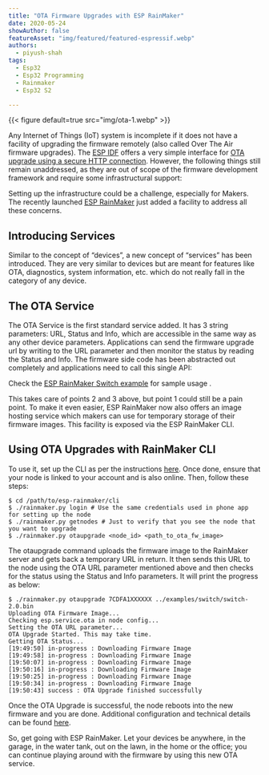 ```yaml
---
title: "OTA Firmware Upgrades with ESP RainMaker"
date: 2020-05-24
showAuthor: false
featureAsset: "img/featured/featured-espressif.webp"
authors:
  - piyush-shah
tags:
  - Esp32
  - Esp32 Programming
  - Rainmaker
  - Esp32 S2

---
```

{{< figure
    default=true
    src="img/ota-1.webp"
    >}}

Any Internet of Things (IoT) system is incomplete if it does not have a facility of upgrading the firmware remotely (also called Over The Air firmware upgrades). The [ESP IDF](https://github.com/espressif/esp-idf) offers a very simple interface for [OTA upgrade using a secure HTTP connection](https://docs.espressif.com/projects/esp-idf/en/latest/esp32/api-reference/system/esp_https_ota.html). However, the following things still remain unaddressed, as they are out of scope of the firmware development framework and require some infrastructural support:

Setting up the infrastructure could be a challenge, especially for Makers. The recently launched [ESP RainMaker](https://rainmaker.espressif.com/) just added a facility to address all these concerns.

## Introducing Services

Similar to the concept of “devices”, a new concept of “services” has been introduced. They are very similar to devices but are meant for features like OTA, diagnostics, system information, etc. which do not really fall in the category of any device.

## The OTA Service

The OTA Service is the first standard service added. It has 3 string parameters: URL, Status and Info, which are accessible in the same way as any other device parameters. Applications can send the firmware upgrade url by writing to the URL parameter and then monitor the status by reading the Status and Info. The firmware side code has been abstracted out completely and applications need to call this single API:

Check the [ESP RainMaker Switch example](https://github.com/espressif/esp-rainmaker/tree/master/examples/switch) for sample usage .

This takes care of points 2 and 3 above, but point 1 could still be a pain point. To make it even easier, ESP RainMaker now also offers an image hosting service which makers can use for temporary storage of their firmware images. This facility is exposed via the ESP RainMaker CLI.

## Using OTA Upgrades with RainMaker CLI

To use it, set up the CLI as per the instructions [here](https://rainmaker.espressif.com/docs/cli-setup.html). Once done, ensure that your node is linked to your account and is also online. Then, follow these steps:

```
$ cd /path/to/esp-rainmaker/cli
$ ./rainmaker.py login # Use the same credentials used in phone app for setting up the node
$ ./rainmaker.py getnodes # Just to verify that you see the node that you want to upgrade
$ ./rainmaker.py otaupgrade <node_id> <path_to_ota_fw_image>
```

The otaupgrade command uploads the firmware image to the RainMaker server and gets back a temporary URL in return. It then sends this URL to the node using the OTA URL parameter mentioned above and then checks for the status using the Status and Info parameters. It will print the progress as below:

```
$ ./rainmaker.py otaupgrade 7CDFA1XXXXXX ../examples/switch/switch-2.0.bin
Uploading OTA Firmware Image...
Checking esp.service.ota in node config...
Setting the OTA URL parameter...
OTA Upgrade Started. This may take time.
Getting OTA Status...
[19:49:50] in-progress : Downloading Firmware Image
[19:49:58] in-progress : Downloading Firmware Image
[19:50:07] in-progress : Downloading Firmware Image
[19:50:16] in-progress : Downloading Firmware Image
[19:50:25] in-progress : Downloading Firmware Image
[19:50:34] in-progress : Downloading Firmware Image
[19:50:43] success : OTA Upgrade finished successfully
```

Once the OTA Upgrade is successful, the node reboots into the new firmware and you are done. Additional configuration and technical details can be found [here](https://rainmaker.espressif.com/docs/ota.html).

So, get going with ESP RainMaker. Let your devices be anywhere, in the garage, in the water tank, out on the lawn, in the home or the office; you can continue playing around with the firmware by using this new OTA service.
